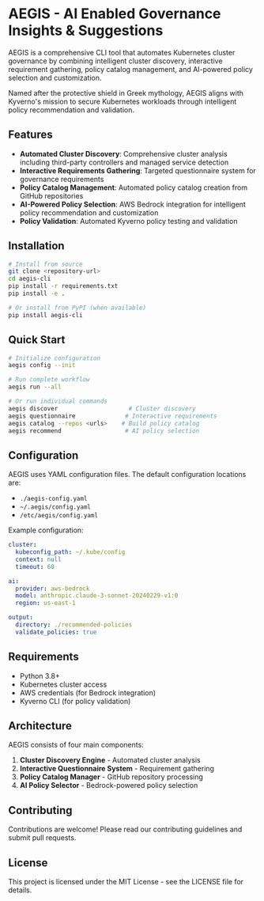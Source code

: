 # AEGIS - AI Enabled Governance Insights & Suggestions

AEGIS is a comprehensive CLI tool that automates Kubernetes cluster governance by combining intelligent cluster discovery, interactive requirement gathering, policy catalog management, and AI-powered policy selection and customization.

Named after the protective shield in Greek mythology, AEGIS aligns with Kyverno's mission to secure Kubernetes workloads through intelligent policy recommendation and validation.

## Features

- **Automated Cluster Discovery**: Comprehensive cluster analysis including third-party controllers and managed service detection
- **Interactive Requirements Gathering**: Targeted questionnaire system for governance requirements
- **Policy Catalog Management**: Automated policy catalog creation from GitHub repositories
- **AI-Powered Policy Selection**: AWS Bedrock integration for intelligent policy recommendation and customization
- **Policy Validation**: Automated Kyverno policy testing and validation

## Installation

```bash
# Install from source
git clone <repository-url>
cd aegis-cli
pip install -r requirements.txt
pip install -e .

# Or install from PyPI (when available)
pip install aegis-cli
```

## Quick Start

```bash
# Initialize configuration
aegis config --init

# Run complete workflow
aegis run --all

# Or run individual commands
aegis discover                    # Cluster discovery
aegis questionnaire              # Interactive requirements
aegis catalog --repos <urls>    # Build policy catalog
aegis recommend                  # AI policy selection
```

## Configuration

AEGIS uses YAML configuration files. The default configuration locations are:
- `./aegis-config.yaml`
- `~/.aegis/config.yaml`
- `/etc/aegis/config.yaml`

Example configuration:
```yaml
cluster:
  kubeconfig_path: ~/.kube/config
  context: null
  timeout: 60

ai:
  provider: aws-bedrock
  model: anthropic.claude-3-sonnet-20240229-v1:0
  region: us-east-1

output:
  directory: ./recommended-policies
  validate_policies: true
```

## Requirements

- Python 3.8+
- Kubernetes cluster access
- AWS credentials (for Bedrock integration)
- Kyverno CLI (for policy validation)

## Architecture

AEGIS consists of four main components:
1. **Cluster Discovery Engine** - Automated cluster analysis
2. **Interactive Questionnaire System** - Requirement gathering
3. **Policy Catalog Manager** - GitHub repository processing
4. **AI Policy Selector** - Bedrock-powered policy selection

## Contributing

Contributions are welcome! Please read our contributing guidelines and submit pull requests.

## License

This project is licensed under the MIT License - see the LICENSE file for details.